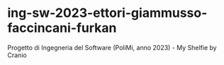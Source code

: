 # ing-sw-2023-ettori-giammusso-faccincani-furkan
Progetto di Ingegneria del Software (PoliMi, anno 2023) - My Shelfie by Cranio
